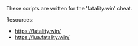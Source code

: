 These scripts are written for the 'fatality.win' cheat.

Resources:
- https://fatality.win/
- https://lua.fatality.win/
